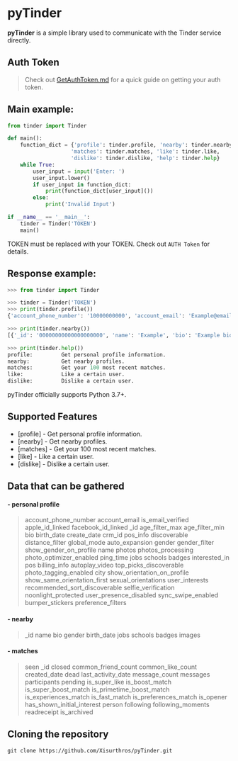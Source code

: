 # pyTinder

**pyTinder** is a simple library used to communicate with the Tinder service directly.

## Auth Token
> Check out [GetAuthToken.md](https://github.com/Xisurthros/pyTinder/blob/master/GetAuthToken.md) for a quick guide on getting your auth token.

## Main example:
```python
from tinder import Tinder

def main():
	function_dict = {'profile': tinder.profile, 'nearby': tinder.nearby,
					'matches': tinder.matches, 'like': tinder.like,
					'dislike': tinder.dislike, 'help': tinder.help}
	while True:
		user_input = input('Enter: ')
		user_input.lower()
		if user_input in function_dict:
			print(function_dict[user_input]())
		else:
			print('Invalid Input')

if __name__ == '__main__':
	tinder = Tinder('TOKEN')
	main()
```
TOKEN must be replaced with your TOKEN. Check out `AUTH Token` for details.

## Response example:
```python
>>> from tinder import Tinder

>>> tinder = Tinder('TOKEN')
>>> print(tinder.profile())
{'account_phone_number': '10000000000', 'account_email': 'Example@email.com', 'is_email_verified': True, 'apple_id_linked': False, 'facebook_id_linked': False, '_id': '00000000000000000000', 'age_filter_max': 1000, 'age_filter_min': 18, 'bio': "Example bio", 'birth_date': '2000-01-01T00:00:00.000Z', 'create_date': '2000-01-01T00:00:00.000Z'.....

>>> print(tinder.nearby())
[{'_id': '00000000000000000000', 'name': 'Example', 'bio': 'Example bio', 'gender': -1, 'birth_date': '2000-01-01T00:00:00.000Z', 'jobs': [], 'schools': [],...

>>> print(tinder.help())
profile:         Get personal profile information.
nearby:          Get nearby profiles.
matches:         Get your 100 most recent matches.
like:            Like a certain user.
dislike:         Dislike a certain user.
```
pyTinder officially supports Python 3.7+.

## Supported Features
- [profile] - Get personal profile information.
- [nearby] - Get nearby profiles.
- [matches] - Get your 100 most recent matches.
- [like] - Like a certain user.
- [dislike] - Dislike a certain user.

## Data that can be gathered
#### - personal profile
> account_phone_number
> account_email
> is_email_verified
> apple_id_linked
> facebook_id_linked
> _id
> age_filter_max
> age_filter_min
> bio
> birth_date
> create_date
> crm_id
> pos_info
> discoverable
> distance_filter
> global_mode
> auto_expansion
> gender
> gender_filter
> show_gender_on_profile
> name
> photos
> photos_processing
> photo_optimizer_enabled
> ping_time
> jobs
> schools
> badges
> interested_in
> pos
> billing_info
> autoplay_video
> top_picks_discoverable
> photo_tagging_enabled
> city
> show_orientation_on_profile
> show_same_orientation_first
> sexual_orientations
> user_interests
> recommended_sort_discoverable
> selfie_verification
> noonlight_protected
> user_presence_disabled
> sync_swipe_enabled
> bumper_stickers
> preference_filters

#### - nearby
> _id
> name
> bio
> gender
> birth_date
> jobs
> schools
> badges
> images

#### - matches
> seen
> _id
> closed
> common_friend_count
> common_like_count
> created_date
> dead
> last_activity_date
> message_count
> messages
> participants
> pending
> is_super_like
> is_boost_match
> is_super_boost_match
> is_primetime_boost_match
> is_experiences_match
> is_fast_match
> is_preferences_match
> is_opener
> has_shown_initial_interest
> person
> following
> following_moments
> readreceipt
> is_archived

## Cloning the repository
```shell
git clone https://github.com/Xisurthros/pyTinder.git
```